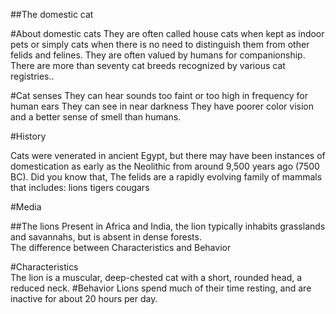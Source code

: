 ##The domestic cat 

#About domestic cats 
They are often called house cats when kept as indoor pets or simply cats when there is no need to distinguish them from other felids and felines. They are often valued by humans for companionship. 
There are more than seventy cat breeds recognized by various cat registries.. 

#Cat senses 
They can hear sounds too faint or too high in frequency for human ears 
They can see in near darkness 
They have poorer color vision and a better sense of smell than humans. 
 
#History 
 
Cats were venerated in ancient Egypt, but there may have been instances of domestication as early as the Neolithic from around 9,500 years ago (7500 BC).  Did you know that, The felids are a rapidly evolving family of mammals that includes: lions tigers cougars 
 
#Media 

##The lions 
Present in Africa and India, the lion typically inhabits grasslands and savannahs, but is absent in dense forests.  
The difference between Characteristics and Behavior 
	
#Characteristics 	
The lion is a muscular, deep-chested cat with a short, rounded head, a reduced neck.
#Behavior 
Lions spend much of their time resting, and are inactive for about 20  hours per day. 
 
